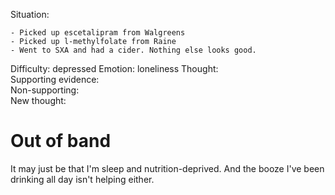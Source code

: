 Situation:

    - Picked up escetalipram from Walgreens
    - Picked up l-methylfolate from Raine
    - Went to SXA and had a cider. Nothing else looks good.

Difficulty:           depressed
Emotion:              loneliness
Thought:              
Supporting evidence:  
Non-supporting:       
New thought:

# Out of band

It may just be that I'm sleep and nutrition-deprived. And the booze I've been
drinking all day isn't helping either.

